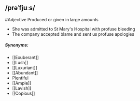 ## /prəˈfjuːs/ 
#Adjective
Produced or given in large amounts

- She was admitted to St Mary's Hospital with profuse bleeding
- The company accepted blame and sent us profuse apologies

##### Synonyms:
- [[Exuberant]]
- [[Lush]]
- [[Luxuriant]]
- [[Abundant]]
- Plentiful
- [[Ample]]
- [[Lavish]]
- [[Copious]]